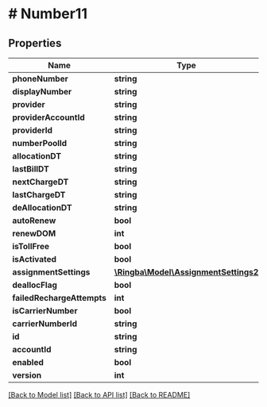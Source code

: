 # # Number11

## Properties

Name | Type | Description | Notes
------------ | ------------- | ------------- | -------------
**phoneNumber** | **string** |  |
**displayNumber** | **string** |  |
**provider** | **string** |  |
**providerAccountId** | **string** |  |
**providerId** | **string** |  |
**numberPoolId** | **string** |  |
**allocationDT** | **string** |  |
**lastBillDT** | **string** |  |
**nextChargeDT** | **string** |  |
**lastChargeDT** | **string** |  |
**deAllocationDT** | **string** |  |
**autoRenew** | **bool** |  |
**renewDOM** | **int** |  |
**isTollFree** | **bool** |  |
**isActivated** | **bool** |  |
**assignmentSettings** | [**\Ringba\Model\AssignmentSettings2**](AssignmentSettings2.md) |  |
**deallocFlag** | **bool** |  |
**failedRechargeAttempts** | **int** |  |
**isCarrierNumber** | **bool** |  |
**carrierNumberId** | **string** |  |
**id** | **string** |  |
**accountId** | **string** |  |
**enabled** | **bool** |  |
**version** | **int** |  |

[[Back to Model list]](../../README.md#models) [[Back to API list]](../../README.md#endpoints) [[Back to README]](../../README.md)
